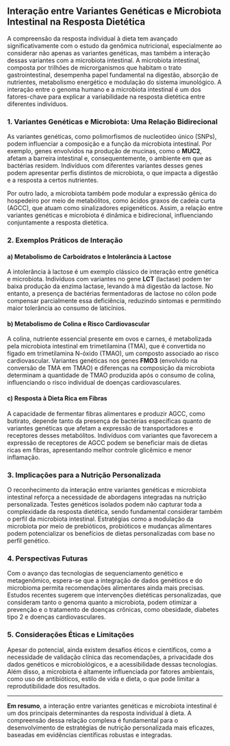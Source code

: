 
## Interação entre Variantes Genéticas e Microbiota Intestinal na Resposta Dietética

A compreensão da resposta individual à dieta tem avançado significativamente com o estudo da genômica nutricional, especialmente ao considerar não apenas as variantes genéticas, mas também a interação dessas variantes com a microbiota intestinal. A microbiota intestinal, composta por trilhões de microrganismos que habitam o trato gastrointestinal, desempenha papel fundamental na digestão, absorção de nutrientes, metabolismo energético e modulação do sistema imunológico. A interação entre o genoma humano e a microbiota intestinal é um dos fatores-chave para explicar a variabilidade na resposta dietética entre diferentes indivíduos.

### 1. Variantes Genéticas e Microbiota: Uma Relação Bidirecional

As variantes genéticas, como polimorfismos de nucleotídeo único (SNPs), podem influenciar a composição e a função da microbiota intestinal. Por exemplo, genes envolvidos na produção de mucinas, como o **MUC2**, afetam a barreira intestinal e, consequentemente, o ambiente em que as bactérias residem. Indivíduos com diferentes variantes desses genes podem apresentar perfis distintos de microbiota, o que impacta a digestão e a resposta a certos nutrientes.

Por outro lado, a microbiota também pode modular a expressão gênica do hospedeiro por meio de metabólitos, como ácidos graxos de cadeia curta (AGCC), que atuam como sinalizadores epigenéticos. Assim, a relação entre variantes genéticas e microbiota é dinâmica e bidirecional, influenciando conjuntamente a resposta dietética.

### 2. Exemplos Práticos de Interação

#### a) Metabolismo de Carboidratos e Intolerância à Lactose

A intolerância à lactose é um exemplo clássico de interação entre genética e microbiota. Indivíduos com variantes no gene **LCT** (lactase) podem ter baixa produção da enzima lactase, levando à má digestão da lactose. No entanto, a presença de bactérias fermentadoras de lactose no cólon pode compensar parcialmente essa deficiência, reduzindo sintomas e permitindo maior tolerância ao consumo de laticínios.

#### b) Metabolismo de Colina e Risco Cardiovascular

A colina, nutriente essencial presente em ovos e carnes, é metabolizada pela microbiota intestinal em trimetilamina (TMA), que é convertida no fígado em trimetilamina N-óxido (TMAO), um composto associado ao risco cardiovascular. Variantes genéticas nos genes **FMO3** (envolvido na conversão de TMA em TMAO) e diferenças na composição da microbiota determinam a quantidade de TMAO produzida após o consumo de colina, influenciando o risco individual de doenças cardiovasculares.

#### c) Resposta à Dieta Rica em Fibras

A capacidade de fermentar fibras alimentares e produzir AGCC, como butirato, depende tanto da presença de bactérias específicas quanto de variantes genéticas que afetam a expressão de transportadores e receptores desses metabólitos. Indivíduos com variantes que favorecem a expressão de receptores de AGCC podem se beneficiar mais de dietas ricas em fibras, apresentando melhor controle glicêmico e menor inflamação.

### 3. Implicações para a Nutrição Personalizada

O reconhecimento da interação entre variantes genéticas e microbiota intestinal reforça a necessidade de abordagens integradas na nutrição personalizada. Testes genéticos isolados podem não capturar toda a complexidade da resposta dietética, sendo fundamental considerar também o perfil da microbiota intestinal. Estratégias como a modulação da microbiota por meio de prebióticos, probióticos e mudanças alimentares podem potencializar os benefícios de dietas personalizadas com base no perfil genético.

### 4. Perspectivas Futuras

Com o avanço das tecnologias de sequenciamento genético e metagenômico, espera-se que a integração de dados genéticos e do microbioma permita recomendações alimentares ainda mais precisas. Estudos recentes sugerem que intervenções dietéticas personalizadas, que consideram tanto o genoma quanto a microbiota, podem otimizar a prevenção e o tratamento de doenças crônicas, como obesidade, diabetes tipo 2 e doenças cardiovasculares.

### 5. Considerações Éticas e Limitações

Apesar do potencial, ainda existem desafios éticos e científicos, como a necessidade de validação clínica das recomendações, a privacidade dos dados genéticos e microbiológicos, e a acessibilidade dessas tecnologias. Além disso, a microbiota é altamente influenciada por fatores ambientais, como uso de antibióticos, estilo de vida e dieta, o que pode limitar a reprodutibilidade dos resultados.

---

**Em resumo**, a interação entre variantes genéticas e microbiota intestinal é um dos principais determinantes da resposta individual à dieta. A compreensão dessa relação complexa é fundamental para o desenvolvimento de estratégias de nutrição personalizada mais eficazes, baseadas em evidências científicas robustas e integradas.
```
